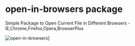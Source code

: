 # open-in-browsers package

Simple Package to Open Current File in Different Browsers - IE,Chrome,Firefox,Opera,BrowserPlus

![open-in-browsers](https://raw.github.com/skandasoft/open-in-browsers/master/open-in-browsers.PNG)]
